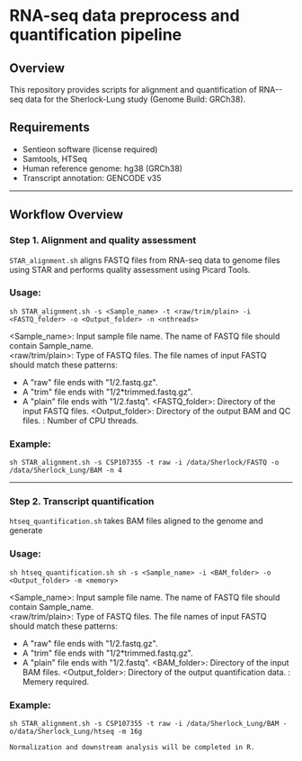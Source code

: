# RNA-seq data preprocess and quantification pipeline

## Overview  
This repository provides scripts for alignment and quantification of RNA--seq data for the Sherlock-Lung study (Genome Build: GRCh38).

## Requirements  
- Sentieon software (license required)
- Samtools, HTSeq
- Human reference genome: hg38 (GRCh38)
- Transcript annotation: GENCODE v35
---
## Workflow Overview
### Step 1. Alignment and quality assessment
`STAR_alignment.sh` aligns FASTQ files from RNA-seq data to genome files using STAR and performs quality assessment using Picard Tools.
### Usage:
  ```
  sh STAR_alignment.sh -s <Sample_name> -t <raw/trim/plain> -i <FASTQ_folder> -o <Output_folder> -n <nthreads>
  ```
<Sample_name>: Input sample file name. The name of FASTQ file should contain Sample_name.  
<raw/trim/plain>: Type of FASTQ files. The file names of input FASTQ should match these patterns:
  - A "raw" file ends with "1/2.fastq.gz".
  - A "trim" file ends with "1/2*trimmed.fastq.gz".
  - A "plain" file ends with "1/2.fastq".
<FASTQ_folder>: Directory of the input FASTQ files.
<Output_folder>: Directory of the output BAM and QC files.
<nthreads>: Number of CPU threads.

### Example:
  ```
  sh STAR_alignment.sh -s CSP107355 -t raw -i /data/Sherlock/FASTQ -o /data/Sherlock_Lung/BAM -n 4
  ```
---
### Step 2. Transcript quantification
`htseq_quantification.sh` takes BAM files aligned to the genome and generate
### Usage:
  ```
  sh htseq_quantification.sh sh -s <Sample_name> -i <BAM_folder> -o <Output_folder> -m <memory>
  ```
<Sample_name>: Input sample file name. The name of FASTQ file should contain Sample_name.  
<raw/trim/plain>: Type of FASTQ files. The file names of input FASTQ should match these patterns:
  - A "raw" file ends with "1/2.fastq.gz".
  - A "trim" file ends with "1/2*trimmed.fastq.gz".
  - A "plain" file ends with "1/2.fastq".
<BAM_folder>: Directory of the input BAM files.
<Output_folder>: Directory of the output quantification data.
<nthreads>: Memery required.

### Example:
  ```
  sh STAR_alignment.sh -s CSP107355 -t raw -i /data/Sherlock_Lung/BAM -o/data/Sherlock_Lung/htseq -m 16g

Normalization and downstream analysis will be completed in R.
